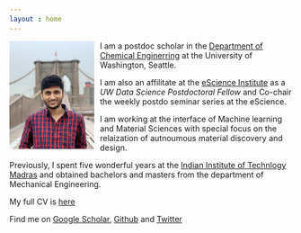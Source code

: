 ```yaml
---
layout : home
---
```

<img 
     src="data/profile-min.jpeg"
     width="30%"
     height="30%"
     align="left"
     style="float:left; padding-right:10px"
     >

I am a postdoc scholar in the [Department of Chemical Enginerring](https://www.cheme.washington.edu/) at the University of Washington, Seattle. 

I am also an affilitate at the [eScience Institute](https://escience.washington.edu/) as a *UW Data Science Postdoctoral Fellow* and Co-chair the weekly postdo seminar series at the eScience.

I am working at the interface of Machine learning and Material Sciences with special focus on the relaization of autnoumous material discovery and design. 

Previously, I spent five wonderful years at the [Indian Institute of Technlogy Madras](https://www.iitm.ac.in/) and obtained bachelors and masters from the department of Mechanical Engineering. 


My full CV is [here](data/KiranVaddi_CV.pdf)

Find me on [Google Scholar](https://scholar.google.com/citations?user=GbNEbEkAAAAJ&hl=en&oi=ao), [Github](https://github.com/kiranvad) and [Twitter](https://twitter.com/imvaddi)
